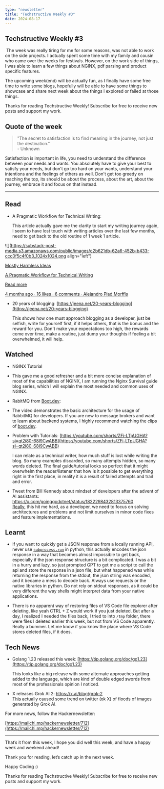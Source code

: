 ```yaml
---
type: "newsletter"
title: "Techstructive Weekly #3"
date: 2024-08-17
---
```


## Techstructive Weekly #3

 The week was really tiring for me for some reasons, was not able to work on the side projects. I actually spent some time with my family and cousin who came over the weeks for festivals. However, on the work side of things, I was able to learn a few things about NGINX, pdf parsing and product specific features.

The upcoming week(end) will be actually fun, as I finally have some free time to write some blogs, hopefully will be able to have some things to showcase and share next week about the things I explored or failed at those things.

Thanks for reading Techstructive Weekly! Subscribe for free to receive new posts and support my work.

## Quote of the week

> "The secret to satisfaction is to find meaning in the journey, not just the destination."  
> \- Unknown

Satisfaction is important in life, you need to understand the difference between your needs and wants. You absolutely have to give your best to satisfy your needs, but don't go too hard on your wants, understand your intentions and the feelings of others as well. Don't get too greedy on reaching the top, its should be about the process, about the art, about the journey, embrace it and focus on that instead.

---

## Read

* A Pragmatic Workflow for Technical Writing:
    
    This article actually gave me the clarity to start my writing journey again, I seem to have lost touch with writing articles over the last few months, need to get back to the old routine of 1 week 1 article.
    

![](https://substack-post-media.s3.amazonaws.com/public/images/c2b621db-62a6-452b-b433-ccc0f5c4f0b3_1024x1024.png align="left")

[Mostly Harmless Ideas](https://blog.apiad.net/p/a-pragmatic-workflow-for-technical?utm_source=substack&utm_campaign=post_embed&utm_medium=web)

[A Pragmatic Workflow for Technical Writing](https://blog.apiad.net/p/a-pragmatic-workflow-for-technical?utm_source=substack&utm_campaign=post_embed&utm_medium=web)

[Read more](https://blog.apiad.net/p/a-pragmatic-workflow-for-technical?utm_source=substack&utm_campaign=post_embed&utm_medium=web)

[4 months ago · 16 likes · 6 comments · Alejandro Piad Morffis](https://blog.apiad.net/p/a-pragmatic-workflow-for-technical?utm_source=substack&utm_campaign=post_embed&utm_medium=web)

* 20 years of blogging: [https://jeena.net/20-years-blogging](https://jeena.net/20-years-blogging)
    
    This shows how one must approach blogging as a developer, just be selfish, write for yourself first, if it helps others, that is the bonus and the reward for you. Don't make your expectations too high, the rewards come over time, make a routine, just dump your thoughts if feeling a bit overwhelmed, it will help.
    

## Watched

* NGINX Tutorial
    

* This gave me a good refresher and a bit more concise explanation of most of the capabilities of NGINX, I am running the Nginx Survival guide blog series, which I will explain the most needed and common uses of NGINX.
    
* RabitMQ from [Boot.dev](http://Boot.dev):
    

* The video demonstrates the basic architecture for the usage of RabbitMQ for developers. If you are new to message brokers and want to learn about backend systems, I highly recommend watching the clips of [boot.dev](http://boot.dev).
    
* Problem with Tutorials: [https://youtube.com/shorts/ZFi-LTpUGHA?si=qt2i80-68I9CwABB](https://youtube.com/shorts/ZFi-LTpUGHA?si=qt2i80-68I9CwABB)
    
    I can relate as a technical writer, how much stuff is lost while writing the blog. So many examples discarded, so many attempts hidden, so many words deleted. The final guide/tutorial looks so perfect that it might overwhelm the reader/listener that how is it possible to get everything right in the first place, in reality it is a result of failed attempts and trail and error.
    
* Tweet from Bill Kennedy about mindset of developers after the advent of AI assistants: [https://x.com/goinggodotnet/status/1822298432813375760  
    Really](https://x.com/goinggodotnet/status/1822298432813375760￼Really), this hit me hard, as a developer, we need to focus on solving architectures and problems and not limit ourselves in minor code fixes and feature implementations.
    

## Learnt

* If you want to quickly get a JSON response from a locally running API, never use [`subprocess.run`](http://subprocess.run) in python, this actually encodes the json response in a way that becomes almost impossible to get back, especially if the json response structure is a bit complicated. I was a bit in a hurry and lazy, so just prompted GPT to get me a script to call the api and store the response in a json file, but what happened was while returning the response from the stdout, the json string was encoded, and it became a mess to decode back. Always use requests or the native libraries in python. Do not rely on stdout responses, as it could be very different the way shells might interpret data from your native applications.
    
* There is no apparent way of restoring files of VS Code file explorer after deleting, like yeah CTRL + Z would work if you just deleted. But after a day, I realized I needed the files back, I tried to into `/tmp` folder, there were files I deleted earlier this week, but not from VS Code apparently. Really a bummer. Let me know if you know the place where VS Code stores deleted files, if it does.
    

## Tech News

* Golang 1.23 released this week: [https://tip.golang.org/doc/go1.23](https://tip.golang.org/doc/go1.23)
    
    This looks like a big release with some alternate approaches getting added to the language, which are kind of double edged swords from most of the professionals opinion I noticed.
    
* X releases Grok AI 2: [https://x.ai/blog/grok-2  
    This](https://x.ai/blog/grok-2￼This) actually caused some trend on twitter (ok X) of floods of images generated by Grok AI.
    

For more news, follow the Hackernewsletter:

[https://mailchi.mp/hackernewsletter/712](https://mailchi.mp/hackernewsletter/712)

---

That’s it from this week, I hope you did well this week, and have a happy week and weekend ahead!

Thank you for reading, let’s catch up in the next week.

Happy Coding :)

Thanks for reading Techstructive Weekly! Subscribe for free to receive new posts and support my work.
